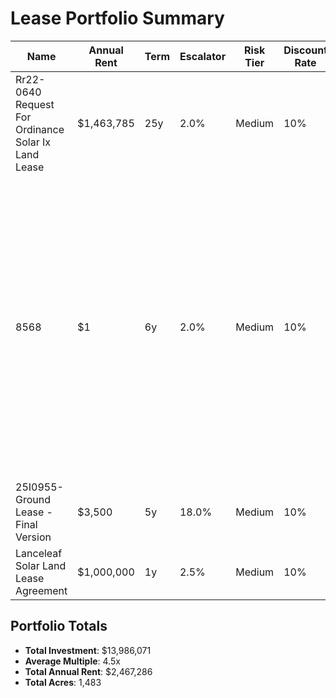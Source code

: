 # Lease Portfolio Summary

| Name | Annual Rent | Term | Escalator | Risk Tier | Discount Rate | Location | Acres | Developer | PV Value | **Buyout Offer** | Multiple |
|------|-------------|------|-----------|-----------|---------------|----------|-------|-----------|----------|------------------|----------|
| Rr22-0640 Request For Ordinance Solar Ix Land Lease | $1,463,785 | 25y | 2.0% | Medium | 10% | Border | 64 | None | $15,526,708 | **$13,197,702** | 🟢 9.0x |
| 8568 | $1 | 6y | 2.0% | Medium | 10% | Wyoming | 1,300 | Agrees To Release, Indemnify, Defend, And Hold Harmless The City And Its Officers, Agents, Employees, Successors And Assigns From Any Claims, Demands, Causes Of Action, Damages, Judgments Or Other Liabilities, Inc | $5 | **$4** | 🟡 3.9x |
| 25I0955-Ground Lease - Final Version | $3,500 | 5y | 18.0% | Medium | 10% | Land | 82 | None | $18,398 | **$15,638** | 🟡 4.5x |
| Lanceleaf Solar Land Lease Agreement | $1,000,000 | 1y | 2.5% | Medium | 10% | State | 37 | None | $909,091 | **$772,727** | 🟡 0.8x |

## Portfolio Totals
- **Total Investment**: $13,986,071
- **Average Multiple**: 4.5x
- **Total Annual Rent**: $2,467,286
- **Total Acres**: 1,483
